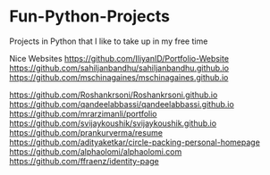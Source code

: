 # Fun-Python-Projects
 Projects in Python that I like to take up in my free time

Nice Websites
https://github.com/IliyanID/Portfolio-Website
https://github.com/sahiljanbandhu/sahiljanbandhu.github.io
https://github.com/mschinagaines/mschinagaines.github.io

https://github.com/Roshankrsoni/Roshankrsoni.github.io
https://github.com/qandeelabbassi/qandeelabbassi.github.io
https://github.com/mrarzimanli/portfolio
https://github.com/svijaykoushik/svijaykoushik.github.io
https://github.com/prankurverma/resume
https://github.com/adityaketkar/circle-packing-personal-homepage
https://github.com/alphaolomi/alphaolomi.com
https://github.com/ffraenz/identity-page
